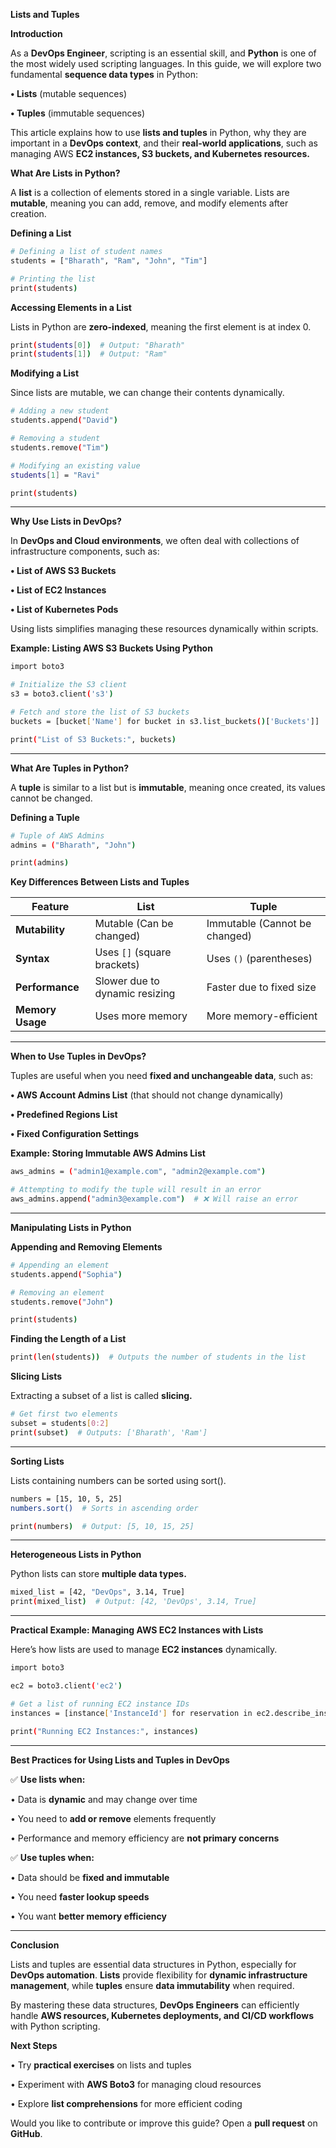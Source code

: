 **Lists and Tuples**

**Introduction**

As a **DevOps Engineer**, scripting is an essential skill, and **Python** is one of the most widely used scripting languages. In this guide, we will explore two fundamental **sequence data types** in Python:

**•	Lists** (mutable sequences)

**•	Tuples** (immutable sequences)

This article explains how to use **lists and tuples** in Python, why they are important in a **DevOps context**, and their **real-world applications**, such as managing AWS **EC2 instances, S3 buckets, and Kubernetes resources.**

**What Are Lists in Python?**

A **list** is a collection of elements stored in a single variable. Lists are **mutable**, meaning you can add, remove, and modify elements after creation.

**Defining a List**

```sh
# Defining a list of student names
students = ["Bharath", "Ram", "John", "Tim"]

# Printing the list
print(students)
```

**Accessing Elements in a List**

Lists in Python are **zero-indexed**, meaning the first element is at index 0.

```sh
print(students[0])  # Output: "Bharath"
print(students[1])  # Output: "Ram"
```

**Modifying a List**

Since lists are mutable, we can change their contents dynamically.

```sh
# Adding a new student
students.append("David")

# Removing a student
students.remove("Tim")

# Modifying an existing value
students[1] = "Ravi"

print(students)
```

---

**Why Use Lists in DevOps?**

In **DevOps and Cloud environments**, we often deal with collections of infrastructure components, such as:

**•	List of AWS S3 Buckets**

**•	List of EC2 Instances**

**•	List of Kubernetes Pods**

Using lists simplifies managing these resources dynamically within scripts.

**Example: Listing AWS S3 Buckets Using Python**

```sh
import boto3

# Initialize the S3 client
s3 = boto3.client('s3')

# Fetch and store the list of S3 buckets
buckets = [bucket['Name'] for bucket in s3.list_buckets()['Buckets']]

print("List of S3 Buckets:", buckets)
```

---

**What Are Tuples in Python?**

A **tuple** is similar to a list but is **immutable**, meaning once created, its values cannot be changed.

**Defining a Tuple**

```sh
# Tuple of AWS Admins
admins = ("Bharath", "John")

print(admins)
```

**Key Differences Between Lists and Tuples**

| Feature          | List                           | Tuple                          |
|-----------------|--------------------------------|--------------------------------|
| **Mutability**  | Mutable (Can be changed)      | Immutable (Cannot be changed)  |
| **Syntax**      | Uses `[]` (square brackets)    | Uses `()` (parentheses)        |
| **Performance** | Slower due to dynamic resizing | Faster due to fixed size       |
| **Memory Usage**| Uses more memory              | More memory-efficient          |

---

**When to Use Tuples in DevOps?**

Tuples are useful when you need **fixed and unchangeable data**, such as:

**•	AWS Account Admins List** (that should not change dynamically)

**•	Predefined Regions List**

**•	Fixed Configuration Settings**

**Example: Storing Immutable AWS Admins List**

```sh
aws_admins = ("admin1@example.com", "admin2@example.com")

# Attempting to modify the tuple will result in an error
aws_admins.append("admin3@example.com")  # ❌ Will raise an error
```

---

**Manipulating Lists in Python**

**Appending and Removing Elements**

```sh
# Appending an element
students.append("Sophia")

# Removing an element
students.remove("John")

print(students)
```

**Finding the Length of a List**

```sh
print(len(students))  # Outputs the number of students in the list
```

**Slicing Lists**

Extracting a subset of a list is called **slicing.**

```sh
# Get first two elements
subset = students[0:2]  
print(subset)  # Outputs: ['Bharath', 'Ram']
```

---

**Sorting Lists**

Lists containing numbers can be sorted using sort().

```sh
numbers = [15, 10, 5, 25]
numbers.sort()  # Sorts in ascending order

print(numbers)  # Output: [5, 10, 15, 25]
```

---

**Heterogeneous Lists in Python**

Python lists can store **multiple data types.**

```sh
mixed_list = [42, "DevOps", 3.14, True]
print(mixed_list)  # Output: [42, 'DevOps', 3.14, True]
```

---


**Practical Example: Managing AWS EC2 Instances with Lists**

Here’s how lists are used to manage **EC2 instances** dynamically.

```sh
import boto3

ec2 = boto3.client('ec2')

# Get a list of running EC2 instance IDs
instances = [instance['InstanceId'] for reservation in ec2.describe_instances()['Reservations'] for instance in reservation['Instances']]

print("Running EC2 Instances:", instances)
```

---

**Best Practices for Using Lists and Tuples in DevOps**

✅ **Use lists when:**

•	Data is **dynamic** and may change over time

•	You need to **add or remove** elements frequently

•	Performance and memory efficiency are **not primary concerns**

✅ **Use tuples when:**

•	Data should be **fixed and immutable**

•	You need **faster lookup speeds**

•	You want **better memory efficiency**

---

**Conclusion**

Lists and tuples are essential data structures in Python, especially for **DevOps automation**. **Lists** provide flexibility for **dynamic infrastructure management**, while **tuples** ensure **data immutability** when required.

By mastering these data structures, **DevOps Engineers** can efficiently handle **AWS resources, Kubernetes deployments, and CI/CD workflows** with Python scripting.

**Next Steps**

•	Try **practical exercises** on lists and tuples

•	Experiment with **AWS Boto3** for managing cloud resources

•	Explore **list comprehensions** for more efficient coding

Would you like to contribute or improve this guide? Open a **pull request** on **GitHub**.
